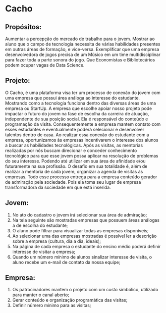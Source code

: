 # Cacho

## Propósitos:
Aumentar a percepção do mercado de trabalho para o jovem. Mostrar ao aluno que o campo de
tecnologia necessita de várias habilidades presentes em outras áreas de formação, e vice-versa. Exemplificar que uma empresa desenvolvedora de jogos precisa de um Músico em um time multidisciplinar para fazer toda a parte sonora do jogo. Que Economistas e Bibliotecários podem ocupar vagas de Data Science.

## Projeto:
O Cacho, é uma plataforma visa ter um processo de conexão do jovem com uma empresa que possui
área análoga ao interesse do estudante. Mostrando como a tecnologia funciona dentro das diversas áreas de uma empresa ou StartUp.
A empresa que escolhe apoiar nosso projeto pode impactar o futuro do jovem na fase de escolha da carreira de atuação, independente de sua posição social. Ela é responsável do conteúdo e programação da visita. Consequentemente a empresa mantem contato com esses estudantes e eventualmente poderá selecionar e desenvolver talentos dentro de casa.
Ao realizar essa conexão do estudante com a empresa, oportunizamos às empresas incentivarem o interesse dos alunos a buscar as habilidades tecnológicas. Após as visitas, as mentorias realizadas por nós buscam direcionar e conceder conhecimento tecnológico para que esse jovem possa aplicar na resolução de problemas do seu interesse. Podendo até utilizar em sua área de afinidade e/ou futuramente na sua profissão. O desafio em sua totalidade é, além de realizar a mentoria de cada jovem, organizar a agenda de visitas às empresas. Todo esse processo entrega para a empresa conteúdo gerador de admiração pela sociedade. Pois ela toma seu lugar de empresa transformadora da sociedade em que está inserida.


## Jovem:
1. No ato do cadastro o jovem irá selecionar sua área de admiração;
2. Na tela seguinte são mostradas empresas que possuem áreas análogas a de escolha do estudante;
3. O aluno pode filtrar para visualizar todas as empresas disponíveis;
4. Ao selecionar uma das empresas mostradas é possível ler a descrição sobre a empresa (cultura, dia a
dia, ideais);
5. Na página de cada empresa o estudante do ensino médio poderá definir interesse de visitar a
empresa;
6. Quando um número mínimo de alunos sinalizar interesse de visita, o aluno recebe um e-mail de
contato da nossa equipe;


## Empresa:
1. Os patrocinadores mantem o projeto com um custo simbólico, utilizado para manter o canal aberto;
2. Gerar conteúdo e organização programática das visitas;
3. Definir número mínimo para as visitas;
